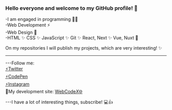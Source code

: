 ### Hello everyone and welcome to my GitHub profile! 👋

-I am engaged in programming 👩‍💻
<br>
-Web Development ⚡
<br>
-Web Design 🚀
<br>
-HTML
✨ CSS
✨ JavaScript
✨ Git
✨ React, Next
✨ Vue, Nuxt 🌱

On my repositories I will publish my projects, which are very interesting! ✨
<br>
<hr>
---Follow me:
<br>
<a href="https://twitter.com/max_code971">⚡Twitter</a>
<br>
<a href="https://codepen.io/maksim971">⚡CodePen</a>
<br>
<a href="https://instagram.com/_llcodell_?igshid=ZDdkNTZiNTM=">⚡Instagram</a>
<br>
🔎My development site: <a href="https://web-dev-studio.netlify.app">WebCode<em>X</em>🌐</a>

---I have a lot of interesting things, subscribe! 💻👍


